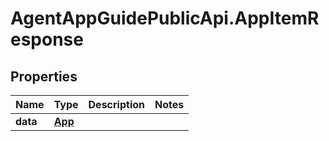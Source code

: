 # AgentAppGuidePublicApi.AppItemResponse

## Properties

Name | Type | Description | Notes
------------ | ------------- | ------------- | -------------
**data** | [**App**](App.md) |  | 


